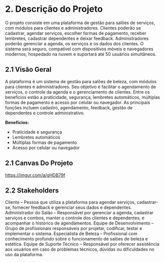 # 2. Descrição do Projeto

O projeto consiste em uma plataforma de gestão para salões de serviços, com módulos para clientes e administradores. Clientes poderão se cadastrar, agendar serviços, escolher formas de pagamento, receber lembretes, cadastrar dependentes e deixar feedback. Administradores poderão gerenciar a agenda, os serviços e os dados dos clientes. O sistema será seguro, compatível com dispositivos móveis e navegadores modernos, hospedado na nuvem e suportará até 50 usuários simultâneos.



## 2.1 Visão Geral

A plataforma é um sistema de gestão para salões de beleza, com módulos para clientes e administradores. Seu objetivo é facilitar o agendamento de serviços, o controle da agenda e o gerenciamento de clientes. Entre os benefícios estão a praticidade, segurança, lembretes automáticos, múltiplas formas de pagamento e acesso por celular ou navegador. As principais funções incluem cadastro, agendamento, feedback, gestão de dependentes e controle administrativo.


**Benefícios:**
- Praticidade e segurança
- Lembretes automáticos
- Múltiplas formas de pagamento
- Acesso por celular ou navegador

## 2.1 Canvas Do Projeto

https://imgur.com/a/gHDB79f

## 2.2 Stakeholders

Cliente – Pessoa que utiliza a plataforma para agendar serviços, cadastrar-se, fornecer feedback e gerenciar seus dados e dependentes.
Administrador do Salão – Responsável por gerenciar a agenda, cadastrar serviços e combos, manter o controle dos clientes e dependentes, e acompanhar o histórico de agendamentos. 
Equipe de Desenvolvimento – Grupo de profissionais responsáveis por projetar, codificar, testar e implementar o sistema.
Especialista de Beleza – Profissional com conhecimento profundo sobre o funcionamento de salões de beleza e estética. 
Equipe de Suporte Técnico – Responsável por oferecer assistência aos usuários em caso de problemas técnicos, dúvidas ou dificuldades no uso da plataforma.
